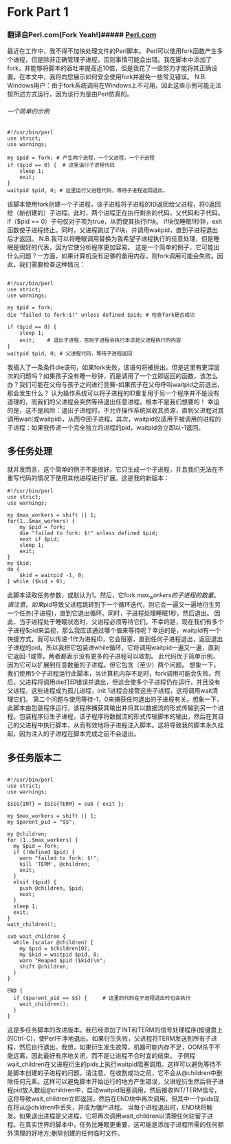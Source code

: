 # Fork Part 1
### 翻译自Perl.com(Fork Yeah!)##### [Perl.com](https://www.perl.com/article/fork-yeah-/)
最近在工作中，我不得不加快处理文件的Perl脚本。 Perl可以使用fork函数产生多个进程，但是除非正确管理子进程，否则事情可能会出错。我在脚本中添加了fork，并能够将脚本的吞吐率提高近10倍，但是我花了一些努力才能将其正确设置。在本文中，我将向您展示如何安全使用fork并避免一些常见错误。
N.B. Windows用户：由于fork系统调用在Windows上不可用，因此这些示例可能无法按所述方式运行，因为该行为是由Perl仿真的。
###### 一个简单的示例
```perl5
#!/usr/bin/perl
use strict;
use warnings;

my $pid = fork; # 产生两个进程，一个父进程，一个子进程
if ($pid == 0) {  # 这里运行子进程代码
    sleep 1;  
    exit;
}
waitpid $pid, 0; # 这里运行父进程代码，等待子进程返回退出。
```
该脚本使用fork创建一个子进程，该子进程将子进程的ID返回给父进程，将0返回给（新创建的）子进程。此时，两个进程正在执行剩余的代码，父代码和子代码。 if（$pid == 0）子句仅对子项为true，从而使其执行if块。 if块仅睡眠1秒钟，exit函数使子进程终止。同时，父进程跳过了if块，并调用waitpid，直到子进程退出后才返回。
N.B.我可以将睡眠调用替换为我希望子进程执行的任意处理，但是睡眠是很好的代表，因为它使分析程序更加容易。
这是一个简单的例子，它可能出什么问题？一方面，如果计算机没有足够的备用内存，则fork调用可能会失败。因此，我们需要检查这种情况：
```perl5

#!/usr/bin/perl
use strict;
use warnings;

my $pid = fork;
die "failed to fork:$!" unless defined $pid; # 检查fork是否成功

if ($pid == 0) {
    sleep 1;
    exit;    # 退出子进程，否则子进程会执行本该是父进程执行的内容
}
waitpid $pid, 0; # 父进程代码，等待子进程返回
```
我插入了一条条件die语句，如果fork失败，该语句将被抛出。但是这里有更深层次的问题吗？如果孩子没有睡一秒钟，而是调用了一个立即返回的函数，该怎么办？我们可能在父母与孩子之间进行竞赛-如果孩子在父母呼叫waitpid之前退出，那会发生什么？
认为操作系统可以将子进程的ID重复用于另一个程序并不是没有道理的，而我们的父进程会突然等待退出任意进程。根本不是我们想要的！
幸运的是，这不是风险：退出子进程时，不允许操作系统回收其资源，直到父进程对其调用wait(或waitpid)，从而夺回子进程。其次，waitpid仅适用于被调用的进程的子进程：如果我传递一个完全独立的进程的pid，waitpid会立即以-1返回。
## 多任务处理
就并发而言，这个简单的例子不是很好。它只生成一个子进程，并且我们无法在不重写代码的情况下使用其他进程进行扩展。这是我的新版本：
```perl5
#!/usr/bin/perl
use strict;
use warnings;

my $max_workers = shift || 1;
for(1..$max_workers) {
    my $pid = fork;
    die "failed to fork: $!" unless defined $pid;
    next if $pid;
    sleep 1;
    exit;
}
my $kid;
do {
    $kid = waitpid -1, 0;
} while ($kid > 0);
```
此脚本读取任务参数，或默认为1。然后，它fork $max_workers的子进程的数量。请注意，如果$pid导致父进程跳转到下一个循环迭代，则它会一遍又一遍地衍生另一个任务(子进程)，直到它退出循环。同时，子进程处理睡眠1秒，然后退出。
因此，当子进程处于睡眠状态时，父进程必须等待它们。不幸的是，现在我们有多个子进程$pid来监视，那么我应该通过哪个值来等待呢？幸运的是，waitpid有一个快捷方式，我可以传递-1作为进程ID，它会阻塞，直到任何子进程退出，返回退出子进程的pid。所以我把它包装进while循环，它将调用waitpid一遍又一遍，直到它返回-1或零，两者都表示没有更多的子进程可以收割。
此代码优于简单示例，因为它可以扩展到任意数量的子进程。但它包含（至少）两个问题。
想象一下，我们使用5个子进程运行此脚本，当计算机内存不足时，fork调用可能会失败。然后，父进程将调用die打印错误并退出，但这会使多个子进程仍在运行，并且没有父进程。这些进程成为孤儿进程，init 1进程会接管这些子进程，这将调用wait清理它们。
第二个问题与使用等待-1，0来捕获任何退出的子进程有关。想象一下，此脚本由包装程序运行，该程序捕获其输出并将其以数据流的形式传输到另一个进程。包装程序衍生子进程，该子程序将数据流的形式传输脚本的输出，然后在其自己的父进程中执行脚本，从而有效地将子进程注入脚本。这将导致我的脚本永久挂起，因为注入的子进程在脚本完成之前不会退出。
## 多任务版本二
```perl5

#!/usr/bin/perl
use strict;
use warnings;

$SIG{INT} = $SIG{TERM} = sub { exit };

my $max_workers = shift || 1;
my $parent_pid = "$$";

my @children;
for (1..$max_workers) {
  my $pid = fork;
  if (!defined $pid) {
    warn "failed to fork: $!";
    kill 'TERM', @children;
    exit;
  }
  elsif ($pid) {
    push @children, $pid;
    next;
  }
  sleep 1;
  exit;
}
wait_children();

sub wait_children {
  while (scalar @children) {
    my $pid = $children[0];
    my $kid = waitpid $pid, 0;
    warn "Reaped $pid ($kid)\n";
    shift @children;
  }
}

END {
  if ($parent_pid == $$) {     # 这里的代码在子进程退出时也会执行
    wait_children();
  }
}
```
这是多任务脚本的改进版本。我已经添加了INT和TERM的信号处理程序(按键盘上的Ctrl-C)，使Perl干净地退出。如果衍生失败，父进程将TERM发送到所有子进程，然后自行退出。我想，如果衍生发生故障，机器可能内存不足，OOM杀手不能远离，因此最好有序地关闭，而不是让进程不合时宜的结束。
子例程wait_children在父进程衍生的pids上执行waitpid阻塞调用。这样可以避免等待不是脚本创建的子进程的问题。请注意，在收割成功之前，它不会从@children中删除任何元素。这样可以避免脚本开始运行的地方产生错误，父进程衍生然后将子进程pid放入数组@children中，启动waitpid阻塞调用，然后接收INT/TERM信号，这将导致wait_children立即返回，然后在END块中再次调用，但其中一个pids现在将从@children中丢失，并成为僵尸进程。
当每个进程退出时，END块将触发。如果退出进程是父进程，它将再次调用wait_children以清理任何驻留子进程。在真实世界的脚本中，任务比睡眠更重要，这可能是添加子进程所需的任何额外清理的好地方;删除创建的任何临时文件。
